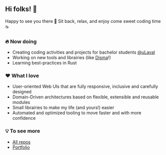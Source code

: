 ## Hi folks! 🤙

Happy to see you there 🙂 Sit back, relax, and enjoy come sweet coding time ☕

### 🔥 Now doing

- Creating coding activities and projects for bachelor students [@uLaval](https://github.com/ulaval)
- Working on new tools and librairies (like [Disma](https://github.com/vigenere23/disma)!)
- Learning best-practices in Rust

### ❤️ What I love

- User-oriented Web UIs that are fully responsive, inclusive and carefully designed
- Domain-Driven architectures based on flexible, extensible and reusable modules
- Small librairies to make my life (and yours!) easier
- Automated and optimized tooling to move faster and with more confidence

### 💡 To see more

- [All repos](https://github.com/vigenere23?tab=repositories)
- [Portfolio](https://vigenere23.github.io)
